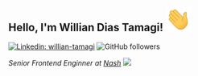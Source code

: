 <h2>
  Hello, I'm Willian Dias Tamagi! <img src="https://raw.githubusercontent.com/wdtamagi/wdtamagi/main/hand.gif" width="50">
</h2>

[![Linkedin: willian-tamagi](https://img.shields.io/badge/willian--tamagi-blue?style=flat-square&logo=Linkedin&logoColor=white&link=https://www.linkedin.com/in/willian-tamagi-954b1062/)](https://www.linkedin.com/in/willian-tamagi-954b1062/)
![GitHub followers](https://img.shields.io/github/followers/wdtamagi?label=Follow&style=social)

<p>
  <em>
    Senior Frontend Enginner at <a href="https://nash.io/">Nash</a>
    <img src="https://media.giphy.com/media/fYSnHlufseco8Fh93Z/giphy.gif" width="30">
  </em>
</p>
